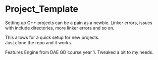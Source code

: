 # Project_Template
Setting up C++ projects can be a pain as a newbie. Linker errors, issues with include directories, more linker errors and so on.

This allows for a quick setup for new projects.   
Just clone the repo and it works.

Features Engine from DAE GD course year 1. Tweaked a bit to my needs.

